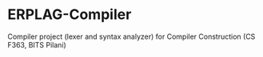 # ERPLAG-Compiler
Compiler project (lexer and syntax analyzer) for Compiler Construction (CS F363, BITS Pilani)
